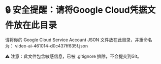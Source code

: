 # 🔒 安全提醒：请将Google Cloud凭据文件放在此目录

请将你的 Google Cloud Service Account JSON 文件放在此目录，并重命名为：
video-ai-461014-d0c437ff635f.json

⚠️ 注意：此文件包含敏感信息，已被 .gitignore 排除，不会提交到Git。
